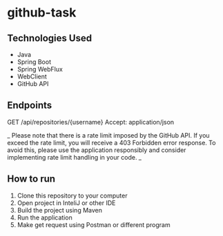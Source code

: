 # github-task
## Technologies Used
- Java
- Spring Boot
- Spring WebFlux
- WebClient
- GitHub API

## Endpoints

GET /api/repositories/{username}
Accept: application/json

_ Please note that there is a rate limit imposed by the GitHub API. If you exceed the rate limit, you will receive a 403 Forbidden error response. To avoid this, please use the application responsibly and consider implementing rate limit handling in your code. _

## How to run
1. Clone this repository to your computer
2. Open project in InteliJ or other IDE
3. Build the project using Maven
4. Run the application
5. Make get request using Postman or different program



